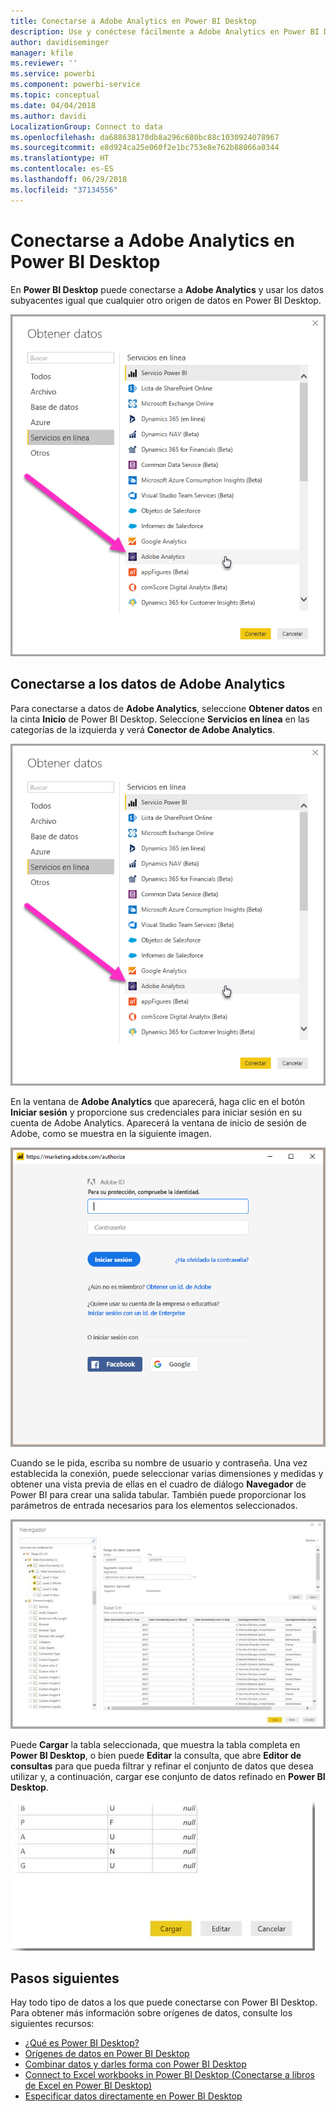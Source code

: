 ```yaml
---
title: Conectarse a Adobe Analytics en Power BI Desktop
description: Use y conéctese fácilmente a Adobe Analytics en Power BI Desktop
author: davidiseminger
manager: kfile
ms.reviewer: ''
ms.service: powerbi
ms.component: powerbi-service
ms.topic: conceptual
ms.date: 04/04/2018
ms.author: davidi
LocalizationGroup: Connect to data
ms.openlocfilehash: da688638170db8a296c680bc88c1030924078967
ms.sourcegitcommit: e8d924ca25e060f2e1bc753e8e762b88066a0344
ms.translationtype: HT
ms.contentlocale: es-ES
ms.lasthandoff: 06/29/2018
ms.locfileid: "37134556"
---
```

# <a name="connect-to-adobe-analytics-in-power-bi-desktop"></a>Conectarse a Adobe Analytics en Power BI Desktop 
En **Power BI Desktop** puede conectarse a **Adobe Analytics** y usar los datos subyacentes igual que cualquier otro origen de datos en Power BI Desktop. 

![Obtener datos de Adobe Analytics](media/desktop-connect-adobe-analytics/connect-adobe-analytics_01.png)

## <a name="connect-to-adobe-analytics-data"></a>Conectarse a los datos de Adobe Analytics
Para conectarse a datos de **Adobe Analytics**, seleccione **Obtener datos** en la cinta **Inicio** de Power BI Desktop. Seleccione **Servicios en línea** en las categorías de la izquierda y verá **Conector de Adobe Analytics**.

![Obtener datos de Adobe Analytics](media/desktop-connect-adobe-analytics/connect-adobe-analytics_01.png)

En la ventana de **Adobe Analytics** que aparecerá, haga clic en el botón **Iniciar sesión** y proporcione sus credenciales para iniciar sesión en su cuenta de Adobe Analytics. Aparecerá la ventana de inicio de sesión de Adobe, como se muestra en la siguiente imagen.

![Iniciar sesión en Adobe Analytics](media/desktop-connect-adobe-analytics/connect-adobe-analytics_03.png)

Cuando se le pida, escriba su nombre de usuario y contraseña. Una vez establecida la conexión, puede seleccionar varias dimensiones y medidas y obtener una vista previa de ellas en el cuadro de diálogo **Navegador** de Power BI para crear una salida tabular. También puede proporcionar los parámetros de entrada necesarios para los elementos seleccionados. 

![Seleccionar datos con el navegador](media/desktop-connect-adobe-analytics/connect-adobe-analytics_04.png)

Puede **Cargar** la tabla seleccionada, que muestra la tabla completa en **Power BI Desktop**, o bien puede **Editar** la consulta, que abre **Editor de consultas** para que pueda filtrar y refinar el conjunto de datos que desea utilizar y, a continuación, cargar ese conjunto de datos refinado en **Power BI Desktop**.

![Cargar o editar datos en el navegador](media/desktop-connect-adobe-analytics/connect-adobe-analytics_05.png)


## <a name="next-steps"></a>Pasos siguientes
Hay todo tipo de datos a los que puede conectarse con Power BI Desktop. Para obtener más información sobre orígenes de datos, consulte los siguientes recursos:

* [¿Qué es Power BI Desktop?](desktop-what-is-desktop.md)
* [Orígenes de datos en Power BI Desktop](desktop-data-sources.md)
* [Combinar datos y darles forma con Power BI Desktop](desktop-shape-and-combine-data.md)
* [Connect to Excel workbooks in Power BI Desktop (Conectarse a libros de Excel en Power BI Desktop)](desktop-connect-excel.md)   
* [Especificar datos directamente en Power BI Desktop](desktop-enter-data-directly-into-desktop.md)   

